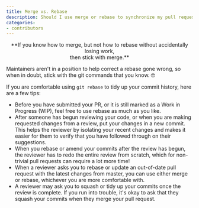 ```yaml
---
title: Merge vs. Rebase
description: Should I use merge or rebase to synchronize my pull request with master?
categories:
- contributors
---
```


<center>**If you know how to merge, but not how to rebase without accidentally losing
work,<br/>then stick with merge.**</center>

Maintainers aren't in a position to help correct a rebase gone wrong, so when
in doubt, stick with the git commands that you know. 🤓

If you are comfortable using `git rebase` to tidy up your commit history,
here are a few tips:

* Before you have submitted your PR, or it is still marked as a Work in Progress (WIP),
  feel free to use rebase as much as you like.
* After someone has begun reviewing your code, or when you are making requested changes
  from a review, put your changes in a new commit. This helps the
  reviewer by isolating your recent changes and makes it easier for them to
  verify that you have followed through on their suggestions.
* When you rebase or amend your commits after the review has begun, the reviewer
  has to redo the entire review from scratch, which for non-trivial pull requests
  can require a lot more time!
* When a reviewer asks you to rebase or update an out-of-date pull request with
  the latest changes from master, you can use either merge or rebase, whichever
  you are more comfortable with.
* A reviewer may ask you to squash or tidy up your commits once the review is complete.
  If you run into trouble, it's okay to ask that they squash your commits when they
  merge your pull request.
